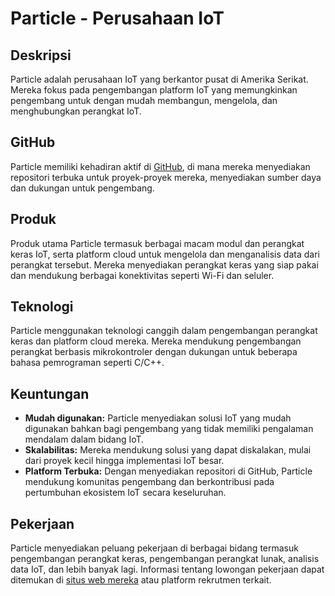 # Particle - Perusahaan IoT

## Deskripsi
Particle adalah perusahaan IoT yang berkantor pusat di Amerika Serikat. Mereka fokus pada pengembangan platform IoT yang memungkinkan pengembang untuk dengan mudah membangun, mengelola, dan menghubungkan perangkat IoT.

## GitHub
Particle memiliki kehadiran aktif di [GitHub](https://github.com/particle-iot), di mana mereka menyediakan repositori terbuka untuk proyek-proyek mereka, menyediakan sumber daya dan dukungan untuk pengembang.

## Produk
Produk utama Particle termasuk berbagai macam modul dan perangkat keras IoT, serta platform cloud untuk mengelola dan menganalisis data dari perangkat tersebut. Mereka menyediakan perangkat keras yang siap pakai dan mendukung berbagai konektivitas seperti Wi-Fi dan seluler.

## Teknologi
Particle menggunakan teknologi canggih dalam pengembangan perangkat keras dan platform cloud mereka. Mereka mendukung pengembangan perangkat berbasis mikrokontroler dengan dukungan untuk beberapa bahasa pemrograman seperti C/C++.

## Keuntungan
- **Mudah digunakan:** Particle menyediakan solusi IoT yang mudah digunakan bahkan bagi pengembang yang tidak memiliki pengalaman mendalam dalam bidang IoT.
- **Skalabilitas:** Mereka mendukung solusi yang dapat diskalakan, mulai dari proyek kecil hingga implementasi IoT besar.
- **Platform Terbuka:** Dengan menyediakan repositori di GitHub, Particle mendukung komunitas pengembang dan berkontribusi pada pertumbuhan ekosistem IoT secara keseluruhan.

## Pekerjaan
Particle menyediakan peluang pekerjaan di berbagai bidang termasuk pengembangan perangkat keras, pengembangan perangkat lunak, analisis data IoT, dan lebih banyak lagi. Informasi tentang lowongan pekerjaan dapat ditemukan di [situs web mereka](https://www.particle.io/careers) atau platform rekrutmen terkait.

